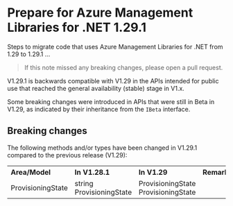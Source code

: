 # Prepare for Azure Management Libraries for .NET 1.29.1 #

Steps to migrate code that uses Azure Management Libraries for .NET from 1.29 to 1.29.1 ...

> If this note missed any breaking changes, please open a pull request.

V1.29.1 is backwards compatible with V1.29 in the APIs intended for public use that reached the general availability (stable) stage in V1.x.

Some breaking changes were introduced in APIs that were still in Beta in V1.29, as indicated by their inheritance from the `IBeta` interface.

## Breaking changes

The following methods and/or types have been changed in V1.29.1 compared to the previous release (V1.29):

<table>
  <tr>
    <th align=left>Area/Model</th>
    <th align=left>In V1.28.1</th>
    <th align=left>In V1.29</th>
    <th align=left>Remarks</th>
    <th align=left>Ref</th>
  </tr>
    <tr>
    <td align=left>ProvisioningState</td>
    <td align=left>string ProvisioningState</td>
    <td align=left>ProvisioningState ProvisioningState</td>
    <td align=left></td>
    <td align=left><a href="https://github.com/Azure/azure-libraries-for-net/pull/927/commits/14adb5670babdbb2e35e39559fb89a206890f84e">PR #927</th>
  </tr>
</table>